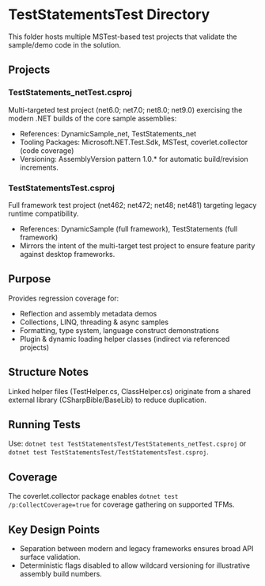 # TestStatementsTest Directory

This folder hosts multiple MSTest-based test projects that validate the sample/demo code in the solution.

## Projects

### TestStatements_netTest.csproj
Multi-targeted test project (net6.0; net7.0; net8.0; net9.0) exercising the modern .NET builds of the core sample assemblies:
- References: DynamicSample_net, TestStatements_net
- Tooling Packages: Microsoft.NET.Test.Sdk, MSTest, coverlet.collector (code coverage)
- Versioning: AssemblyVersion pattern 1.0.* for automatic build/revision increments.

### TestStatementsTest.csproj
Full framework test project (net462; net472; net48; net481) targeting legacy runtime compatibility.
- References: DynamicSample (full framework), TestStatements (full framework)
- Mirrors the intent of the multi-target test project to ensure feature parity against desktop frameworks.

## Purpose
Provides regression coverage for:
- Reflection and assembly metadata demos
- Collections, LINQ, threading & async samples
- Formatting, type system, language construct demonstrations
- Plugin & dynamic loading helper classes (indirect via referenced projects)

## Structure Notes
Linked helper files (TestHelper.cs, ClassHelper.cs) originate from a shared external library (CSharpBible/BaseLib) to reduce duplication.

## Running Tests
Use: `dotnet test TestStatementsTest/TestStatements_netTest.csproj` or `dotnet test TestStatementsTest/TestStatementsTest.csproj`.

## Coverage
The coverlet.collector package enables `dotnet test /p:CollectCoverage=true` for coverage gathering on supported TFMs.

## Key Design Points
- Separation between modern and legacy frameworks ensures broad API surface validation.
- Deterministic flags disabled to allow wildcard versioning for illustrative assembly build numbers.
